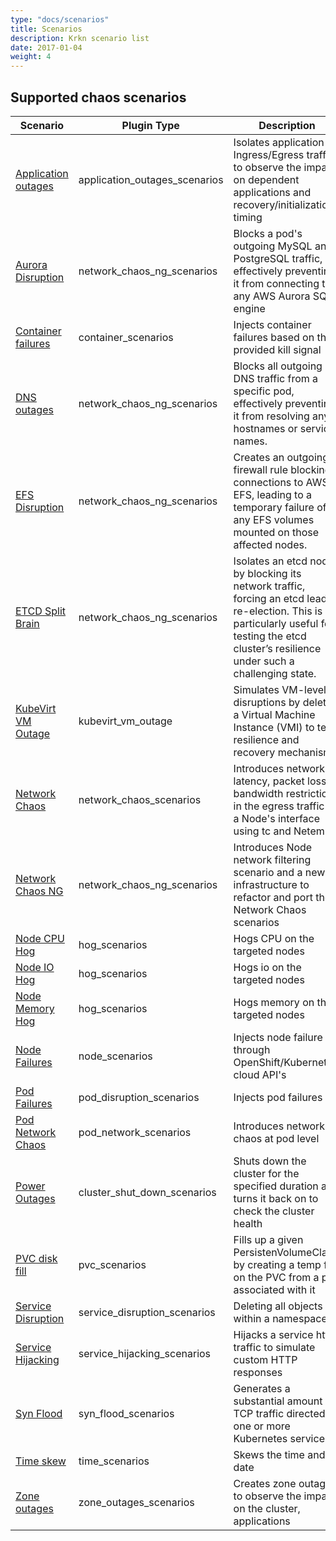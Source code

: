 ```yaml
---
type: "docs/scenarios"
title: Scenarios
description: Krkn scenario list
date: 2017-01-04
weight: 4
---
```


## Supported chaos scenarios
<style>
table th:first-of-type {
    width: 15%;
}
table th:nth-of-type(2) {
    width: 20%;
}
table th:nth-of-type(3) {
    width: 50%;
}

</style>
| **Scenario**   | **Plugin Type**   |  **Description** |
| ------------------------------------------- | ------------------------------------------- | ------------------------------------------------------------------ |
| [Application outages](docs/scenarios/application-outage/_index.md) | application_outages_scenarios | Isolates application Ingress/Egress traffic to observe the impact on dependent applications and recovery/initialization timing  |    
| [Aurora Disruption](docs/scenarios/aurora-disruption/_index.md) | network_chaos_ng_scenarios | Blocks a pod's outgoing MySQL and PostgreSQL traffic, effectively preventing it from connecting to any AWS Aurora SQL engine |            
| [Container failures](docs/scenarios/container-scenario/_index.md) | container_scenarios | Injects container failures based on the provided kill signal | 
| [DNS outages](docs/scenarios/dns-outage/_index.md) | network_chaos_ng_scenarios | Blocks all outgoing DNS traffic from a specific pod, effectively preventing it from resolving any hostnames or service names. |    
| [EFS Disruption](docs/scenarios/efs-disruption/_index.md) | network_chaos_ng_scenarios | Creates an outgoing firewall rule blocking connections to AWS EFS, leading to a temporary failure of any EFS volumes mounted on those affected nodes.|    
| [ETCD Split Brain](docs/scenarios/etcd-split-brain/_index.md) | network_chaos_ng_scenarios | Isolates an etcd node by blocking its network traffic, forcing an etcd leader re-election. This is particularly useful for testing the etcd cluster’s resilience under such a challenging state.|    
| [KubeVirt VM Outage](docs/scenarios/kubevirt-vm-outage-scenario/_index.md) | kubevirt_vm_outage | Simulates VM-level disruptions by deleting a Virtual Machine Instance (VMI) to test resilience and recovery mechanisms |
| [Network Chaos](docs/scenarios/network-chaos-scenario/_index.md) | network_chaos_scenarios | Introduces network latency, packet loss, bandwidth restriction in the egress traffic of a Node's interface using tc and Netem |
| [Network Chaos NG](docs/scenarios/network-chaos-ng-scenarios/_index.md) | network_chaos_ng_scenarios | Introduces Node network filtering scenario and a new infrastructure to refactor and port the Network Chaos scenarios |
| [Node CPU Hog](docs/scenarios/hog-scenarios/cpu-hog-scenario/_index.md) | hog_scenarios | Hogs CPU on the targeted nodes |
| [Node IO Hog](docs/scenarios/hog-scenarios/io-hog-scenario/_index.md) | hog_scenarios| Hogs io on the targeted nodes              |    
| [Node Memory Hog](docs/scenarios/hog-scenarios/memory-hog-scenario/_index.md) | hog_scenarios | Hogs memory on the targeted nodes   |                       
| [Node Failures](docs/scenarios/node-scenarios/_index.md) | node_scenarios | Injects node failure through OpenShift/Kubernetes, cloud API's  |
| [Pod Failures](docs/scenarios/pod-scenario/_index.md) | pod_disruption_scenarios | Injects pod failures   |  
| [Pod Network Chaos](docs/scenarios/pod-network-scenario/_index.md) | pod_network_scenarios | Introduces network chaos at pod level                        | 
| [Power Outages](docs/scenarios/power-outage-scenarios/_index.md) | cluster_shut_down_scenarios | Shuts down the cluster for the specified duration and turns it back on to check the cluster health |
| [PVC disk fill](docs/scenarios/pvc-scenario/_index.md) | pvc_scenarios | Fills up a given PersistenVolumeClaim by creating a temp file on the PVC from a pod associated with it |
| [Service Disruption](docs/scenarios/service-disruption-scenarios/_index.md) | service_disruption_scenarios | Deleting all objects within a namespace          |  
| [Service Hijacking](docs/scenarios/service-hijacking-scenario/_index.md) | service_hijacking_scenarios | Hijacks a service http traffic to simulate custom HTTP responses |
| [Syn Flood](docs/scenarios/syn-flood-scenario/_index.md) | syn_flood_scenarios | Generates a substantial amount of TCP traffic directed at one or more Kubernetes services |
| [Time skew](docs/scenarios/time-scenarios/_index.md) | time_scenarios | Skews the time and date                            |     
| [Zone outages](docs/scenarios/zone-outage-scenarios/_index.md) | zone_outages_scenarios | Creates zone outage to observe the impact on the cluster, applications |
